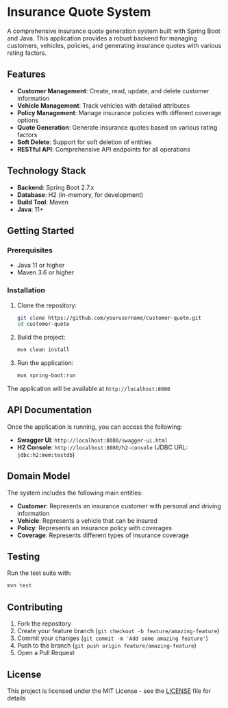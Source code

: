 # Insurance Quote System

A comprehensive insurance quote generation system built with Spring Boot and Java. This application provides a robust backend for managing customers, vehicles, policies, and generating insurance quotes with various rating factors.

## Features

- **Customer Management**: Create, read, update, and delete customer information
- **Vehicle Management**: Track vehicles with detailed attributes
- **Policy Management**: Manage insurance policies with different coverage options
- **Quote Generation**: Generate insurance quotes based on various rating factors
- **Soft Delete**: Support for soft deletion of entities
- **RESTful API**: Comprehensive API endpoints for all operations

## Technology Stack

- **Backend**: Spring Boot 2.7.x
- **Database**: H2 (in-memory, for development)
- **Build Tool**: Maven
- **Java**: 11+

## Getting Started

### Prerequisites

- Java 11 or higher
- Maven 3.6 or higher

### Installation

1. Clone the repository:
   ```bash
   git clone https://github.com/yourusername/customer-quote.git
   cd customer-quote
   ```

2. Build the project:
   ```bash
   mvn clean install
   ```

3. Run the application:
   ```bash
   mvn spring-boot:run
   ```

The application will be available at `http://localhost:8080`

## API Documentation

Once the application is running, you can access the following:

- **Swagger UI**: `http://localhost:8080/swagger-ui.html`
- **H2 Console**: `http://localhost:8080/h2-console` (JDBC URL: `jdbc:h2:mem:testdb`)

## Domain Model

The system includes the following main entities:

- **Customer**: Represents an insurance customer with personal and driving information
- **Vehicle**: Represents a vehicle that can be insured
- **Policy**: Represents an insurance policy with coverages
- **Coverage**: Represents different types of insurance coverage

## Testing

Run the test suite with:

```bash
mvn test
```

## Contributing

1. Fork the repository
2. Create your feature branch (`git checkout -b feature/amazing-feature`)
3. Commit your changes (`git commit -m 'Add some amazing feature'`)
4. Push to the branch (`git push origin feature/amazing-feature`)
5. Open a Pull Request

## License

This project is licensed under the MIT License - see the [LICENSE](LICENSE) file for details
